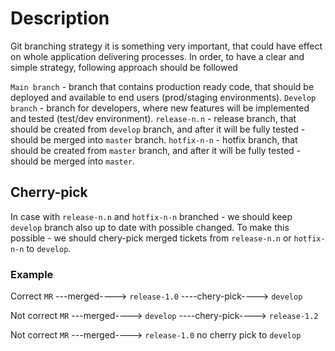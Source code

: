 # Description

Git branching strategy it is something very important, that could have effect on whole application delivering processes.
In order, to have a clear and simple strategy, following approach should be followed

`Main branch` - branch that contains production ready code, that should be deployed and available to end users (prod/staging environments).
`Develop branch` - branch for developers, where new features will be implemented and tested (test/dev environment).
`release-n.n` - release branch, that should be created from `develop` branch, and after it will be fully tested - should be merged into `master` branch.
`hotfix-n-n` - hotfix branch, that should be created from `master` branch, and after it will be fully tested - should be merged into `master`.

## Cherry-pick

In case with `release-n.n` and `hotfix-n-n` branched - we should keep `develop` branch also up to date with possible changed.
To make this possible - we should chery-pick merged tickets from `release-n.n` or `hotfix-n-n` to `develop`.

### Example

Correct `MR` ---merged----> `release-1.0` ----chery-pick----> `develop`

Not correct `MR` ---merged----> `develop` ----chery-pick----> `release-1.2`

Not correct `MR` ---merged----> `release-1.0` no cherry pick to `develop`
